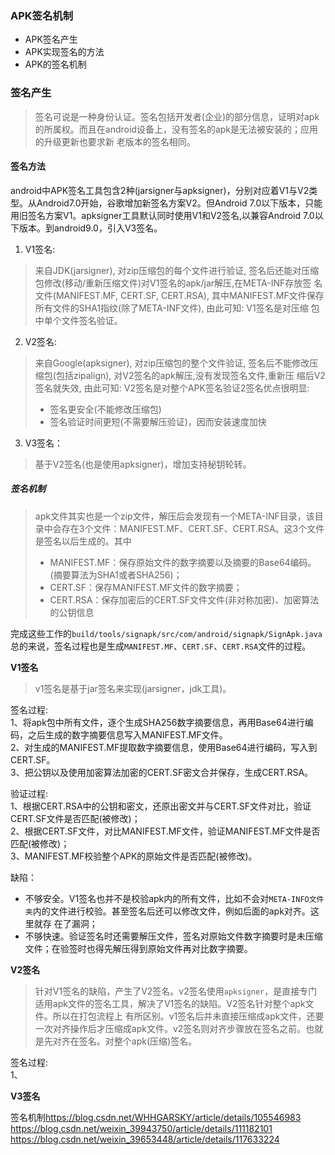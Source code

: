 ### APK签名机制

* APK签名产生
* APK实现签名的方法
* APK的签名机制

### 签名产生
> 签名可说是一种身份认证。签名包括开发者(企业)的部分信息，证明对apk的所属权。而且在android设备上，没有签名的apk是无法被安装的；应用的升级更新也要求新
> 老版本的签名相同。


#### 签名方法
android中APK签名工具包含2种(jarsigner与apksigner)，分别对应着V1与V2类型。从Android7.0开始，谷歌增加新签名方案V2。但Android 7.0以下版本，只能
用旧签名方案V1。apksigner工具默认同时使用V1和V2签名,以兼容Android 7.0以下版本。到android9.0，引入V3签名。  

1. V1签名:
> 来自JDK(jarsigner), 对zip压缩包的每个文件进行验证, 签名后还能对压缩包修改(移动/重新压缩文件)对V1签名的apk/jar解压,在META-INF存放签
> 名文件(MANIFEST.MF, CERT.SF, CERT.RSA), 其中MANIFEST.MF文件保存所有文件的SHA1指纹(除了META-INF文件), 由此可知: V1签名是对压缩
> 包中单个文件签名验证。

2. V2签名:
> 来自Google(apksigner), 对zip压缩包的整个文件验证, 签名后不能修改压缩包(包括zipalign), 对V2签名的apk解压,没有发现签名文件,重新压
缩后V2签名就失效, 由此可知: V2签名是对整个APK签名验证2签名优点很明显:
> * 签名更安全(不能修改压缩包)
> * 签名验证时间更短(不需要解压验证)，因而安装速度加快

3. V3签名：
> 基于V2签名(也是使用apksigner)，增加支持秘钥轮转。


##### 签名机制
> apk文件其实也是一个zip文件，解压后会发现有一个META-INF目录，该目录中会存在3个文件：MANIFEST.MF、CERT.SF、CERT.RSA。这3个文件是签名以后生成的。其中
> * MANIFEST.MF：保存原始文件的数字摘要以及摘要的Base64编码。(摘要算法为SHA1或者SHA256)；
> * CERT.SF：保存MANIFEST.MF文件的数字摘要；
> * CERT.RSA：保存加密后的CERT.SF文件文件(非对称加密)、加密算法的公钥信息

完成这些工作的`build/tools/signapk/src/com/android/signapk/SignApk.java`
总的来说，签名过程也是生成`MANIFEST.MF`、`CERT.SF`、`CERT.RSA`文件的过程。

**V1签名**  
> v1签名是基于jar签名来实现(jarsigner，jdk工具)。  

签名过程:  
1、将apk包中所有文件，逐个生成SHA256数字摘要信息，再用Base64进行编码，之后生成的数字摘要信息写入MANIFEST.MF文件。  
2、对生成的MANIFEST.MF提取数字摘要信息，使用Base64进行编码，写入到CERT.SF。  
3、把公钥以及使用加密算法加密的CERT.SF密文合并保存，生成CERT.RSA。  

验证过程:  
1、根据CERT.RSA中的公钥和密文，还原出密文并与CERT.SF文件对比，验证CERT.SF文件是否匹配(被修改)；  
2、根据CERT.SF文件，对比MANIFEST.MF文件，验证MANIFEST.MF文件是否匹配(被修改)；  
3、MANIFEST.MF校验整个APK的原始文件是否匹配(被修改)。  

缺陷：  
* 不够安全。V1签名也并不是校验apk内的所有文件，比如不会对`META-INFO文件夹`内的文件进行校验。甚至签名后还可以修改文件，例如后面的apk对齐。这里就存
  在了漏洞；
* 不够快速。验证签名时还需要解压文件，签名对原始文件数字摘要时是未压缩文件；在验签时也得先解压得到原始文件再对比数字摘要。


**V2签名**  
> 针对V1签名的缺陷，产生了V2签名。v2签名使用`apksigner`，是直接专门适用apk文件的签名工具，解决了V1签名的缺陷。V2签名针对整个apk文件。所以在打包流程上
> 有所区别。v1签名后并未直接压缩成apk文件，还要一次对齐操作后才压缩成apk文件。v2签名则对齐步骤放在签名之前。也就是先对齐在签名。对整个apk(压缩)签名。
> 


签名过程:   
1、


**V3签名**  


签名机制<https://blog.csdn.net/WHHGARSKY/article/details/105546983> 
<https://blog.csdn.net/weixin_39943750/article/details/111182101>
<https://blog.csdn.net/weixin_39653448/article/details/117633224>
